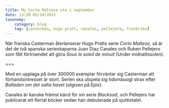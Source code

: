 ```yaml
---
title: Ny Corto Maltese ute i september
date: 13:20 05/14/2015
taxonomy:
    category: blog
    tag: [casterman, hugo pratt, canales, pellejero, frankrike]
---
```


När franska Casterman återlanserar Hugo Pratts serie _Corto Maltese_, så är det de två spanska serieskaparna Juan Diaz Canales och Ruben Pellejero som fått förtroendet att göra _Sous le soleil de  minuit_ (Under midnattssolen).

===


Med en upplaga på över 300000 exemplar förväntar sig Casterman att förhandsintresset är stort. Serien ska utspela sig tidsmässigt strax efter _Balladen om det salta havet_ (utgiven på Epix).

Canales är kanske främst känd för sin serie _Blacksad_, och Pellejero har publicerat ett flertal böcker sedan han debuterade på sjuttiotalet.
